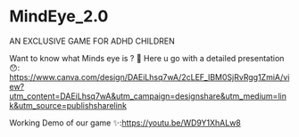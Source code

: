 # MindEye_2.0

AN EXCLUSIVE GAME FOR ADHD CHILDREN

Want to know what Minds eye is ? 🤔 Here u go with a detailed presentation😯: https://www.canva.com/design/DAEiLhsq7wA/2cLEF_IBM0SjRvRgg1ZmiA/view?utm_content=DAEiLhsq7wA&utm_campaign=designshare&utm_medium=link&utm_source=publishsharelink

Working Demo of our game ✨:https://youtu.be/WD9Y1XhALw8
